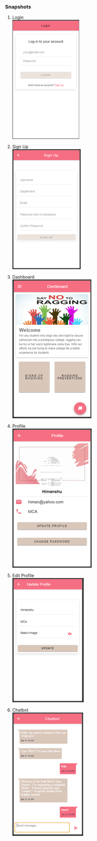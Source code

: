 ### Snapshots  

1. Login  
![login](https://github.com/killerone/CRIMIN.AI/blob/master/snapshots/Login.png)  

2. Sign Up  
![signup](https://github.com/killerone/CRIMIN.AI/blob/master/snapshots/SignUp.png)  

3. Dashboard  
![dashboard](https://github.com/killerone/CRIMIN.AI/blob/master/snapshots/Dashboard.png)  

4. Profile  
![profile](https://github.com/killerone/CRIMIN.AI/blob/master/snapshots/Profile.png)  

5. Edit Profile  
![edit](https://github.com/killerone/CRIMIN.AI/blob/master/snapshots/Update.png)  

6. Chatbot  
![chatbot](https://github.com/killerone/CRIMIN.AI/blob/master/snapshots/Chatbot.png)